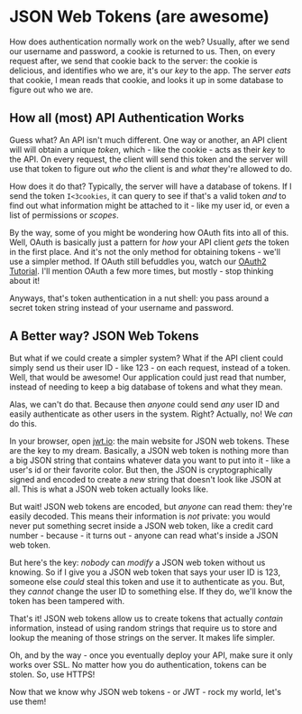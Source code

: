 # JSON Web Tokens (are awesome)

How does authentication normally work on the web? Usually, after we send our
username and password, a cookie is returned to us. Then, on every request after,
we send that cookie back to the server: the cookie is delicious, and identifies who
we are, it's our *key* to the app. The server *eats* that cookie, I mean reads that
cookie, and looks it up in some database to figure out who we are.

## How all (most) API Authentication Works

Guess what? An API isn't much different. One way or another, an API client will
will obtain a unique *token*, which - like the cookie - acts as their *key* to the
API. On every request, the client will send this token and the server will use that
token to figure out *who* the client is and *what* they're allowed to do.

How does it do that? Typically, the server will have a database of tokens. If I send
the token `I<3cookies`, it can query to see if that's a valid token *and* to find out
what information might be attached to it - like my user id, or even a list of permissions
or *scopes*.

By the way, some of you might be wondering how OAuth fits into all of this. Well,
OAuth is basically just a pattern for *how* your API client *gets* the token in
the first place. And it's not the only method for obtaining tokens - we'll use a
simpler method. If OAuth still befuddles you, watch our [OAuth2 Tutorial](knpuniversity.com/screencast/oauth).
I'll mention OAuth a few more times, but mostly - stop thinking about it!

Anyways, that's token authentication in a nut shell: you pass around a secret token
string instead of your username and password.

## A Better way? JSON Web Tokens

But what if we could create a simpler system? What if the API client could simply
send us their user ID - like 123 - on each request, instead of a token. Well,
that would be awesome! Our application could just read that number, instead of needing
to keep a big database of tokens and what they mean.

Alas, we can't do that. Because then *anyone* could send *any* user ID
and easily authenticate as other users in the system. Right? Actually, no! We
*can* do this.

In your browser, open [jwt.io](http://jwt.io): the main website for JSON web tokens.
These are the key to my dream. Basically, a JSON web token is nothing more than a
big JSON string that contains whatever data you want to put into it - like a user's
id or their favorite color. But then, the JSON is cryptographically signed and encoded
to create a *new* string that doesn't look like JSON at all. This is what a JSON
web token actually looks like.

But wait! JSON web tokens are encoded, but *anyone* can read them: they're easily
decoded. This means their information is *not* private: you would never put something
secret inside a JSON web token, like a credit card number - because - it turns out -
anyone can read what's inside a JSON web token.

But here's the key: *nobody* can *modify* a JSON web token without us knowing. So
if I give you a JSON web token that says your user ID is 123, someone else *could*
steal this token and use it to authenticate as you. But, they *cannot* change the
user ID to something else. If they do, we'll know the token has been tampered with.

That's it! JSON web tokens allow us to create tokens that actually *contain* information,
instead of using random strings that require us to store and lookup the meaning of
those strings on the server. It makes life simpler.

Oh, and by the way - once you eventually deploy your API, make sure it only works
over SSL. No matter how you do authentication, tokens can be stolen. So, use HTTPS!

Now that we know why JSON web tokens - or JWT - rock my world, let's use them!
